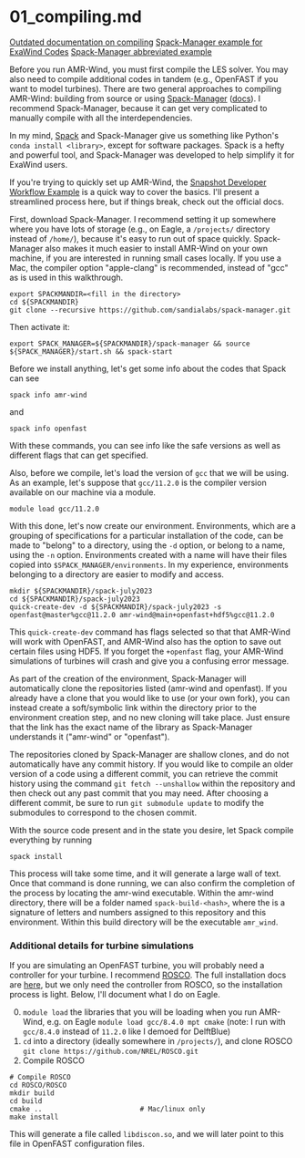 # 01_compiling.md
[Outdated documentation on compiling](https://exawind.github.io/amr-wind/user/build.html)
[Spack-Manager example for ExaWind Codes](https://sandialabs.github.io/spack-manager/user_profiles/developers/snapshot_workflow.html)
[Spack-Manager abbreviated example](https://sandialabs.github.io/spack-manager/user_profiles/developers/developer_workflow.html#quick-start)

Before you run AMR-Wind, you must first compile the LES solver. You may also need to compile additional codes in tandem (e.g., OpenFAST if you want to model turbines). There are two general approaches to compiling AMR-Wind: building from source or using [Spack-Manager](https://github.com/psakievich/spack-manager) ([docs](https://sandialabs.github.io/spack-manager/index.html)). I recommend Spack-Manager, because it can get very complicated to manually compile with all the interdependencies.

In my mind, [Spack](https://github.com/spack/spack) and Spack-Manager give us something like Python's `conda install <library>`, except for software packages. Spack is a hefty and powerful tool, and Spack-Manager was developed to help simplify it for ExaWind users.

If you're trying to quickly set up AMR-Wind, the [Snapshot Developer Workflow Example](https://sandialabs.github.io/spack-manager/user_profiles/developers/snapshot_workflow.html) is a quick way to cover the basics. I'll present a streamlined process here, but if things break, check out the official docs.

First, download Spack-Manager. I recommend setting it up somewhere where you have lots of storage (e.g., on Eagle, a `/projects/` directory instead of `/home/`), because it's easy to run out of space quickly. Spack-Manager also makes it much easier to install AMR-Wind on your own machine, if you are interested in running small cases locally. If you use a Mac, the compiler option "apple-clang" is recommended, instead of "gcc" as is used in this walkthrough.

```
export SPACKMANDIR=<fill in the directory>
cd ${SPACKMANDIR}
git clone --recursive https://github.com/sandialabs/spack-manager.git
```

Then activate it:
```
export SPACK_MANAGER=${SPACKMANDIR}/spack-manager && source ${SPACK_MANAGER}/start.sh && spack-start
```

Before we install anything, let's get some info about the codes that Spack can see
```
spack info amr-wind
```
and
```
spack info openfast
```
With these commands, you can see info like the safe versions as well as different flags that can get specified.

Also, before we compile, let's load the version of `gcc` that we will be using. As an example, let's suppose that `gcc/11.2.0` is the compiler version available on our machine via a module.
```
module load gcc/11.2.0
```

With this done, let's now create our environment. Environments, which are a grouping of specifications for a particular installation of the code, can be made to "belong" to a directory, using the `-d` option, or belong to a name, using the `-n` option. Environments created with a name will have their files copied into `$SPACK_MANAGER/environments`. In my experience, environments belonging to a directory are easier to modify and access.
```
mkdir ${SPACKMANDIR}/spack-july2023
cd ${SPACKMANDIR}/spack-july2023
quick-create-dev -d ${SPACKMANDIR}/spack-july2023 -s openfast@master%gcc@11.2.0 amr-wind@main+openfast+hdf5%gcc@11.2.0
```
This `quick-create-dev` command has flags selected so that that AMR-Wind will work with OpenFAST, and AMR-Wind also has the option to save out certain files using HDF5. If you forget the `+openfast` flag, your AMR-Wind simulations of turbines will crash and give you a confusing error message.

As part of the creation of the environment, Spack-Manager will automatically clone the repositories listed (amr-wind and openfast). If you already have a clone that you would like to use (or your own fork), you can instead create a soft/symbolic link within the directory prior to the environment creation step, and no new cloning will take place. Just ensure that the link has the exact name of the library as Spack-Manager understands it ("amr-wind" or "openfast").

The repositories cloned by Spack-Manager are shallow clones, and do not automatically have any commit history. If you would like to compile an older version of a code using a different commit, you can retrieve the commit history using the command `git fetch --unshallow` within the repository and then check out any past commit that you may need. After choosing a different commit, be sure to run `git submodule update` to modify the submodules to correspond to the chosen commit.

With the source code present and in the state you desire, let Spack compile everything by running
```
spack install
```
This process will take some time, and it will generate a large wall of text. Once that command is done running, we can also confirm the completion of the process by locating the amr-wind executable. Within the amr-wind directory, there will be a folder named `spack-build-<hash>`, where the <hash> is a signature of letters and numbers assigned to this repository and this environment. Within this build directory will be the executable `amr_wind`. 


### Additional details for turbine simulations
If you are simulating an OpenFAST turbine, you will probably need a controller for your turbine. I recommend [ROSCO](https://github.com/NREL/ROSCO). The full installation docs are [here](https://rosco.readthedocs.io/en/latest/source/install.html#full-rosco-installation), but we only need the controller from ROSCO, so the installation process is light. Below, I'll document what I do on Eagle.

0. `module load` the libraries that you will be loading when you run AMR-Wind, e.g. on Eagle `module load gcc/8.4.0 mpt cmake` (note: I run with `gcc/8.4.0` instead of `11.2.0` like I demoed for DelftBlue)
1. `cd` into a directory (ideally somewhere in `/projects/`), and clone ROSCO `git clone https://github.com/NREL/ROSCO.git`
2. Compile ROSCO
```
# Compile ROSCO
cd ROSCO/ROSCO
mkdir build
cd build
cmake ..                        # Mac/linux only
make install
```

This will generate a file called `libdiscon.so`, and we will later point to this file in OpenFAST configuration files.

